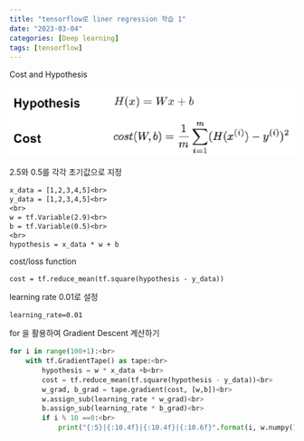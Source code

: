 ```yaml
---
title: "tensorflow로 liner regression 학습 1"
date: "2023-03-04"
categories: [Deep learning]
tags: [tensorflow]
---
```



Cost and Hypothesis

<img src="./images/2023-03-03/2023-03-04-i1.png">

2.5와 0.5를 각각 초기값으로 지정

```
x_data = [1,2,3,4,5]<br>
y_data = [1,2,3,4,5]<br>
<br>
w = tf.Variable(2.9)<br>
b = tf.Variable(0.5)<br>
<br>
hypothesis = x_data * w + b
```

cost/loss function

```
cost = tf.reduce_mean(tf.square(hypothesis - y_data))
```

learning rate 0.01로 설정

```
learning_rate=0.01
```


for 을 활용하여 Gradient Descent 계산하기

```python
for i in range(100+1):<br>     
    with tf.GradientTape() as tape:<br>  
        hypothesis = w * x_data +b<br>  
        cost = tf.reduce_mean(tf.square(hypothesis - y_data))<br>  
        w_grad, b_grad = tape.gradient(cost, [w,b])<br>  
        w.assign_sub(learning_rate * w_grad)<br>  
        b.assign_sub(learning_rate * b_grad)<br>    
        if i % 10 ==0:<br>  
            print("{:5}|{:10.4f}|{:10.4f}|{:10.6f}".format(i, w.numpy(), b.numpy(), cost))
```






[def]: ./images/hc.png